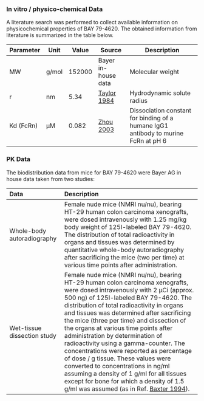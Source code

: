 ### In vitro / physico-chemical Data <a id="invitro-and-physico-chemical-data"></a>

A literature search was performed to collect available information on physicochemical properties of BAY 79-4620. The obtained information from literature is summarized in the table below. 

| **Parameter** | **Unit** | **Value** | Source                       | **Description**                                              |
| :------------ | -------- | --------- | ---------------------------- | ------------------------------------------------------------ |
| MW            | g/mol    | 152000    | Bayer in-house data          | Molecular weight                                             |
| r             | nm       | 5.34      | [Taylor 1984](#5-references) | Hydrodynamic solute radius                                   |
| Kd (FcRn)     | µM       | 0.082     | [Zhou 2003](#5-references)   | Dissociation constant for binding of a humane IgG1 antibody to murine FcRn at pH 6 |

### PK Data <a id="PK-data"></a>

The biodistribution data from mice for BAY 79-4620 were Bayer AG in house data taken from two studies:

| Data                        | Description                                                  |
| :-------------------------- | :----------------------------------------------------------- |
| Whole-body autoradiography  | Female nude mice (NMRI nu/nu), bearing HT-29 human colon carcinoma xenografts, were dosed intravenously with 1.25 mg/kg body weight of 125I-labeled BAY 79-4620. The distribution of total radioactivity in organs and tissues was determined by quantitative whole-body autoradiography after sacrificing the mice (two per time) at various time points after administration. |
| Wet-tissue dissection study | Female nude mice (NMRI nu/nu), bearing HT-29 human colon carcinoma xenografts, were dosed intravenously with 2 µCi (approx. 500 ng) of 125I-labeled BAY 79-4620. The distribution of total radioactivity in organs and tissues was determined after sacrificing the mice (three per time) and dissection of the organs at various time points after administration by determination of radioactivity using a gamma-counter. The concentrations were reported as percentage of dose / g tissue. These values were converted to concentrations in ng/ml assuming a density of 1 g/ml for all tissues except for bone for which a density of 1.5 g/ml was assumed (as in Ref. [Baxter 1994](#5-references)). |

